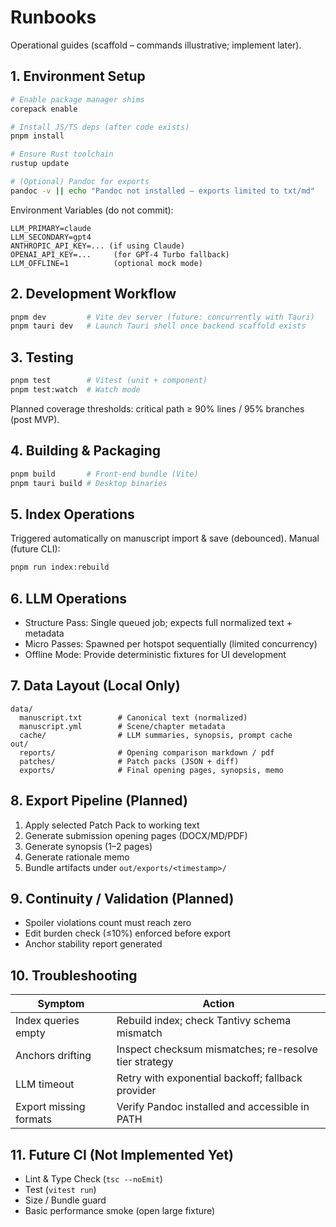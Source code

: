 # Runbooks

Operational guides (scaffold – commands illustrative; implement later).

## 1. Environment Setup
```bash
# Enable package manager shims
corepack enable

# Install JS/TS deps (after code exists)
pnpm install

# Ensure Rust toolchain
rustup update

# (Optional) Pandoc for exports
pandoc -v || echo "Pandoc not installed – exports limited to txt/md"
```

Environment Variables (do not commit):
```
LLM_PRIMARY=claude
LLM_SECONDARY=gpt4
ANTHROPIC_API_KEY=... (if using Claude)
OPENAI_API_KEY=...     (for GPT-4 Turbo fallback)
LLM_OFFLINE=1          (optional mock mode)
```

## 2. Development Workflow
```bash
pnpm dev         # Vite dev server (future: concurrently with Tauri)
pnpm tauri dev   # Launch Tauri shell once backend scaffold exists
```

## 3. Testing
```bash
pnpm test        # Vitest (unit + component)
pnpm test:watch  # Watch mode
```

Planned coverage thresholds: critical path ≥ 90% lines / 95% branches (post MVP).

## 4. Building & Packaging
```bash
pnpm build       # Front-end bundle (Vite)
pnpm tauri build # Desktop binaries
```

## 5. Index Operations
Triggered automatically on manuscript import & save (debounced). Manual (future CLI):
```bash
pnpm run index:rebuild
```

## 6. LLM Operations
- Structure Pass: Single queued job; expects full normalized text + metadata
- Micro Passes: Spawned per hotspot sequentially (limited concurrency)
- Offline Mode: Provide deterministic fixtures for UI development

## 7. Data Layout (Local Only)
```
data/
  manuscript.txt        # Canonical text (normalized)
  manuscript.yml        # Scene/chapter metadata
  cache/                # LLM summaries, synopsis, prompt cache
out/
  reports/              # Opening comparison markdown / pdf
  patches/              # Patch packs (JSON + diff)
  exports/              # Final opening pages, synopsis, memo
```

## 8. Export Pipeline (Planned)
1. Apply selected Patch Pack to working text
2. Generate submission opening pages (DOCX/MD/PDF)
3. Generate synopsis (1–2 pages)
4. Generate rationale memo
5. Bundle artifacts under `out/exports/<timestamp>/`

## 9. Continuity / Validation (Planned)
- Spoiler violations count must reach zero
- Edit burden check (≤10%) enforced before export
- Anchor stability report generated

## 10. Troubleshooting
| Symptom | Action |
|---------|--------|
| Index queries empty | Rebuild index; check Tantivy schema mismatch |
| Anchors drifting | Inspect checksum mismatches; re-resolve tier strategy |
| LLM timeout | Retry with exponential backoff; fallback provider |
| Export missing formats | Verify Pandoc installed and accessible in PATH |

## 11. Future CI (Not Implemented Yet)
- Lint & Type Check (`tsc --noEmit`)
- Test (`vitest run`)
- Size / Bundle guard
- Basic performance smoke (open large fixture)

